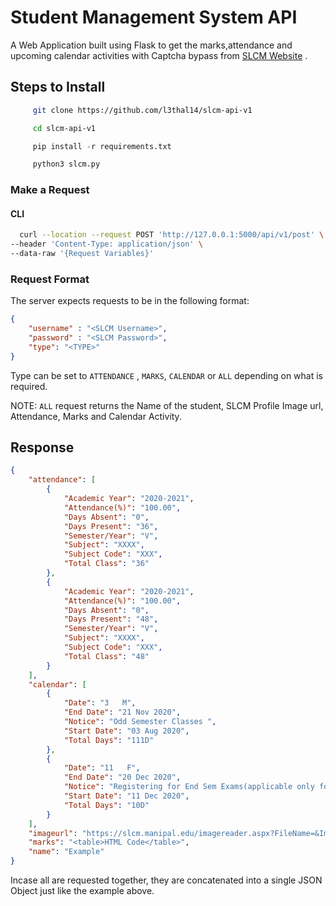 # Student Management System API

A Web Application built using Flask to get the marks,attendance and upcoming calendar activities with Captcha bypass from [SLCM Website](https://slcm.manipal.edu) .

## Steps to Install

```bash
     git clone https://github.com/l3thal14/slcm-api-v1
```

```bash
     cd slcm-api-v1
```

```python
     pip install -r requirements.txt
```

```bash
     python3 slcm.py
```

### Make a Request

#### CLI

```bash
  curl --location --request POST 'http://127.0.0.1:5000/api/v1/post' \
--header 'Content-Type: application/json' \
--data-raw '{Request Variables}'
```

### Request Format

The server expects requests to be in the following format:

```JSON
{
    "username" : "<SLCM Username>",
    "password" : "<SLCM Password>",
    "type": "<TYPE>"
}
```

Type can be set to `ATTENDANCE` , `MARKS`, `CALENDAR` or `ALL` depending on what is required.

NOTE: `ALL` request returns the Name of the student, SLCM Profile Image url, Attendance, Marks and Calendar Activity.

## Response

```JSON
{
    "attendance": [
        {
            "Academic Year": "2020-2021",
            "Attendance(%)": "100.00",
            "Days Absent": "0",
            "Days Present": "36",
            "Semester/Year": "V",
            "Subject": "XXXX",
            "Subject Code": "XXX",
            "Total Class": "36"
        },
        {
            "Academic Year": "2020-2021",
            "Attendance(%)": "100.00",
            "Days Absent": "0",
            "Days Present": "48",
            "Semester/Year": "V",
            "Subject": "XXXX",
            "Subject Code": "XXX",
            "Total Class": "48"
        }
    ],
    "calendar": [
        {
            "Date": "3   M",
            "End Date": "21 Nov 2020",
            "Notice": "Odd Semester Classes ",
            "Start Date": "03 Aug 2020",
            "Total Days": "111D"
        },
        {
            "Date": "11   F",
            "End Date": "20 Dec 2020",
            "Notice": "Registering for End Sem Exams(applicable only forstudent admitted prior to2014) ",
            "Start Date": "11 Dec 2020",
            "Total Days": "10D"
        }
    ],
    "imageurl": "https://slcm.manipal.edu/imagereader.aspx?FileName=&ImagePath=E:\\PortalDocuments\\XXXXXXXXXXXX.jpg",
    "marks": "<table>HTML Code</table>",
    "name": "Example"
}
```

Incase all are requested together, they are concatenated into a single JSON Object just like the example above.
